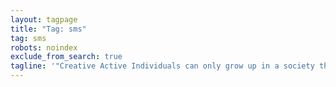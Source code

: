 ```yaml
---
layout: tagpage
title: "Tag: sms"
tag: sms
robots: noindex
exclude_from_search: true
tagline: '"Creative Active Individuals can only grow up in a society that emphasizes learning instead of teaching." - Chris Alexander'
---
```

